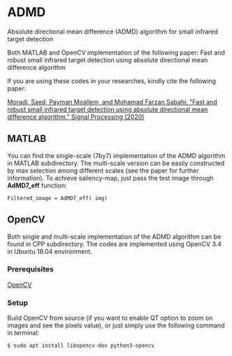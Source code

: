 # ADMD
Absolute directional mean difference (ADMD) algorithm for small infrared target detection

Both MATLAB and OpenCV implementation of the following paper:
Fast and robust small infrared target detection using absolute directional mean difference algorithm

If you are using these codes in your researches, kindly cite the following paper:

[Moradi, Saed, Payman Moallem, and Mohamad Farzan Sabahi. "Fast and robust small infrared target detection using absolute directional mean difference algorithm." Signal Processing (2020)](https://www.sciencedirect.com/science/article/abs/pii/S016516842030270X)

## MATLAB

You can find the single-scale (7by7) implementation of the ADMD algorithm in MATLAB subdirectory. The multi-scale version can be easily constructed by max selection among different scales (see the paper for further information). To achieve saliency-map, just pass the test image through **AdMD7_eff** function:

```
Filtered_image = AdMD7_eff( img)
```

## OpenCV

Both single and multi-scale implementation of the ADMD algorithm can be found in CPP subdirectory. 
The codes are implemented using OpenCV 3.4 in Ubuntu 18.04 environment. 

### Prerequisites
[OpenCV](http://opencv.org/)

### Setup
Build OpenCV from source (if you want to enable QT option to zoom on images and see the pixels value), or just simply use the following command in terminal:

```shell
$ sudo apt install libopencv-dev python3-opencv
```






